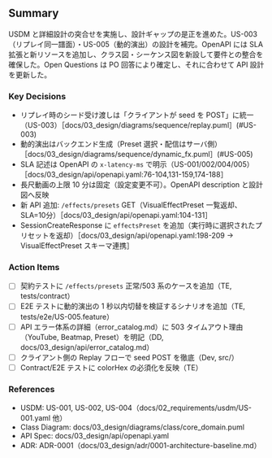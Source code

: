 ## Summary
USDM と詳細設計の突合せを実施し、設計ギャップの是正を進めた。US-003（リプレイ同一譜面）・US-005（動的演出）の設計を補完。OpenAPI には SLA 拡張と新リソースを追加し、クラス図・シーケンス図を新設して要件との整合を確保した。Open Questions は PO 回答により確定し、それに合わせて API 設計を更新した。

### Key Decisions
- リプレイ時のシード受け渡しは「クライアントが seed を POST」に統一（US-003）［docs/03_design/diagrams/sequence/replay.puml］(#US-003)
- 動的演出はバックエンド生成（Preset 選択・配信はサーバ側）［docs/03_design/diagrams/sequence/dynamic_fx.puml］(#US-005)
- SLA 記述は OpenAPI の `x-latency-ms` で明示（US-001/002/004/005）［docs/03_design/api/openapi.yaml:76-104,131-159,174-188］
- 長尺動画の上限 10 分は固定（設定変更不可）。OpenAPI description と設計図へ反映
- 新 API 追加: `/effects/presets` GET（VisualEffectPreset 一覧返却、SLA=10分）［docs/03_design/api/openapi.yaml:104-131］
- SessionCreateResponse に `effectsPreset` を追加（実行時に選択されたプリセットを返却）［docs/03_design/api/openapi.yaml:198-209 → VisualEffectPreset スキーマ連携］

### Action Items
- [ ] 契約テストに `/effects/presets` 正常/503 系のケースを追加（TE, tests/contract）
- [ ] E2E テストに動的演出の 1 秒以内切替を検証するシナリオを追加（TE, tests/e2e/US-005.feature）
- [ ] API エラー体系の詳細（error_catalog.md）に 503 タイムアウト理由（YouTube, Beatmap, Preset）を明記（DD, docs/03_design/api/error_catalog.md）
- [ ] クライアント側の Replay フローで seed POST を徹底（Dev, src/）
- [ ] Contract/E2E テストに colorHex の必須化を反映（TE）

### References
- USDM: US-001, US-002, US-004（docs/02_requirements/usdm/US-001.yaml 他）
- Class Diagram: docs/03_design/diagrams/class/core_domain.puml
- API Spec: docs/03_design/api/openapi.yaml
- ADR: ADR-0001（docs/03_design/adr/0001-architecture-baseline.md）